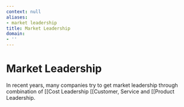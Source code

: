 ```yaml
---
context: null
aliases:
- market leadership
title: Market Leadership
domain:
- ''
---
```


# Market Leadership

In recent years, many companies try to get market leadership through combination of [[Cost Leadership [[Customer, Service and [[Product Leadership.

